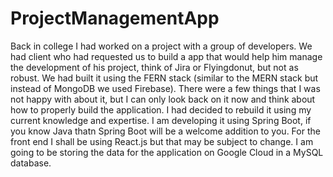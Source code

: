 # ProjectManagementApp

Back in college I had worked on a project with a group of developers. We had client who had requested
us to build a app that would help him manage the development of his project, think of Jira or Flyingdonut,
but not as robust. We had built it using the FERN stack (similar to the MERN stack but instead of MongoDB we used Firebase). There were a few things that I was not happy with about it, but I can only look back on it now and think about how to properly build the application. I had decided to rebuild it using my current knowledge and expertise. I am developing it using Spring Boot, if you know Java thatn Spring Boot will be a welcome addition to you. For the front end I shall be using React.js but that may be subject to change. I am going to be storing the data for the application on Google Cloud in a MySQL database.
